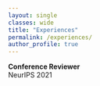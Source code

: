 ```yaml
---
layout: single
classes: wide
title: "Experiences"
permalink: /experiences/
author_profile: true
---
```


**Conference Reviewer**<br>
NeurIPS 2021<br>

